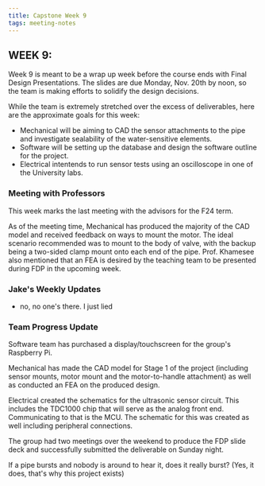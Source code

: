 ```yaml
---
title: Capstone Week 9
tags: meeting-notes
---
```

## WEEK 9: 
Week 9 is meant to be a wrap up week before the course ends with Final Design Presentations. The slides are due Monday, Nov. 20th by noon, so the team is making efforts to solidify the design decisions.

While the team is extremely stretched over the excess of deliverables, here are the approximate goals for this week:
- Mechanical will be aiming to CAD the sensor attachments to the pipe and investigate sealability of the water-sensitive elements.
- Software will be setting up the database and design the software outline for the project.
- Electrical intentends to run sensor tests using an oscilloscope in one of the University labs.

### Meeting with Professors
This week marks the last meeting with the advisors for the F24 term.

As of the meeting time, Mechanical has produced the majority of the CAD model and received feedback on ways to mount the motor. The ideal scenario recommended was to mount to the body of valve, with the backup being a two-sided clamp mount onto each end of the pipe. Prof. Khamesee also mentioned that an FEA is desired by the teaching team to be presented during FDP in the upcoming week.

### Jake's Weekly Updates 
- no, no one's there. I just lied

### Team Progress Update
Software team has purchased a display/touchscreen for the group's Raspberry Pi.

Mechanical has made the CAD model for Stage 1 of the project (including sensor mounts, motor mount and the motor-to-handle attachment) as well as conducted an FEA on the produced design.

Electrical created the schematics for the ultrasonic sensor circuit. This includes the TDC1000 chip that will serve as the analog front end. Communicating to that is the MCU. The schematic for this was created as well including peripheral connections. 

The group had two meetings over the weekend to produce the FDP slide deck and successfully submitted the deliverable on Sunday night.

If a pipe bursts and nobody is around to hear it, does it really burst? (Yes, it does, that's why this project exists)